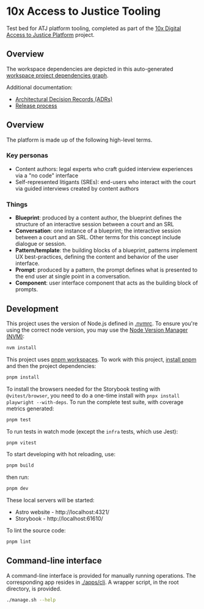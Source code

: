 # 10x Access to Justice Tooling

Test bed for ATJ platform tooling, completed as part of the [10x Digital Access to Justice Platform](https://trello.com/c/25Jl6NwJ/207-digital-access-to-justice-platform) project.

## Overview

The workspace dependencies are depicted in this auto-generated [workspace project dependencies graph](./workspace-dependencies.svg).

Additional documentation:

- [Architectural Decision Records (ADRs)](./documents/adr/)
- [Release process](./documents/release-process.md)

## Overview

The platform is made up of the following high-level terms.

### Key personas

- Content authors: legal experts who craft guided interview experiences via a "no code" interface
- Self-represented litigants (SREs): end-users who interact with the court via guided interviews created by content authors

### Things

- **Blueprint**: produced by a content author, the blueprint defines the structure of an interactive session between a court and an SRL
- **Conversation**: one instance of a blueprint; the interactive session between a court and an SRL. Other terms for this concept include dialogue or session.
- **Pattern/template**: the building blocks of a blueprint, patterns implement UX best-practices, defining the content and behavior of the user interface.
- **Prompt**: produced by a pattern, the prompt defines what is presented to the end user at single point in a conversation.
- **Component**: user interface component that acts as the building block of prompts.

## Development

This project uses the version of Node.js defined in [.nvmrc](./nvmrc). To ensure you're using the correct node version, you may use the [Node Version Manager (NVM)](https://github.com/nvm-sh/nvm):

```bash
nvm install
```

This project uses [pnpm workspaces](https://pnpm.io/workspaces). To work with this project, [install pnpm](https://pnpm.io/installation) and then the project dependencies:

```bash
pnpm install
```

To install the browsers needed for the Storybook testing with `@vitest/browser`, you need to do a one-time install with `pnpx install playwright --with-deps`. To run the complete test suite, with coverage metrics generated:

```bash
pnpm test
```

To run tests in watch mode (except the `infra` tests, which use Jest):

```bash
pnpm vitest
```

To start developing with hot reloading, use:

```bash
pnpm build
```
then run:

```bash
pnpm dev
```

These local servers will be started:

- Astro website - http://localhost:4321/
- Storybook - http://localhost:61610/

To lint the source code:

```bash
pnpm lint
```

## Command-line interface

A command-line interface is provided for manually running operations. The corresponding app resides in [./apps/cli](./apps/cli). A wrapper script, in the root directory, is provided.

```bash
./manage.sh --help
```
